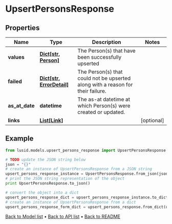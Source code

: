 # UpsertPersonsResponse


## Properties
Name | Type | Description | Notes
------------ | ------------- | ------------- | -------------
**values** | [**Dict[str, Person]**](Person.md) | The Person(s) that have been successfully upserted | 
**failed** | [**Dict[str, ErrorDetail]**](ErrorDetail.md) | The Person(s) that could not be upserted along with a reason for their failure. | 
**as_at_date** | **datetime** | The as-at datetime at which Person(s) were created or updated. | 
**links** | [**List[Link]**](Link.md) |  | [optional] 

## Example

```python
from lusid.models.upsert_persons_response import UpsertPersonsResponse

# TODO update the JSON string below
json = "{}"
# create an instance of UpsertPersonsResponse from a JSON string
upsert_persons_response_instance = UpsertPersonsResponse.from_json(json)
# print the JSON string representation of the object
print UpsertPersonsResponse.to_json()

# convert the object into a dict
upsert_persons_response_dict = upsert_persons_response_instance.to_dict()
# create an instance of UpsertPersonsResponse from a dict
upsert_persons_response_form_dict = upsert_persons_response.from_dict(upsert_persons_response_dict)
```
[Back to Model list](../README.md#documentation-for-models) &#8226; [Back to API list](../README.md#documentation-for-api-endpoints) &#8226; [Back to README](../README.md)


